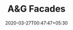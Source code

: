 ---
title: "A&G Facades"
image: /images/clients/logo-A&G.jpg
tags: ["clients"]
date: 2020-03-27T00:47:47+05:30
draft: false
---